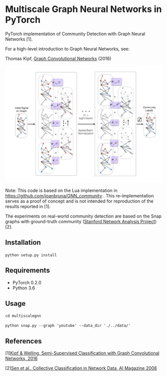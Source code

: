 Multiscale Graph Neural Networks in PyTorch
====

PyTorch implementation of Community Detection with Graph Neural Networks [1].

For a high-level introduction to Graph Neural Networks, see:

Thomas Kipf, [Graph Convolutional Networks](http://tkipf.github.io/graph-convolutional-networks/) (2016)

![Graph Convolutional Networks](figure.png)

Note: This code is based on the Lua implementation in https://github.com/joanbruna/GNN_community . This re-implementation serves as a proof of concept and is not intended for reproduction of the results reported in [1].

The experiments on real-world community detection are based on the Snap graphs with ground-truth community ([Stanford Network Analysis Project](http://snap.stanford.edu/)) [2].

## Installation

```python setup.py install```

## Requirements

  * PyTorch 0.2.0
  * Python 3.6

## Usage

``cd multiscalegnn``

```python snap.py --graph 'youtube' --data_dir './../data/'```

## References

[1][Kipf & Welling, Semi-Supervised Classification with Graph Convolutional Networks, 2016](https://arxiv.org/abs/1705.08415)

[2][Sen et al., Collective Classification in Network Data, AI Magazine 2008](http://snap.stanford.edu/)

